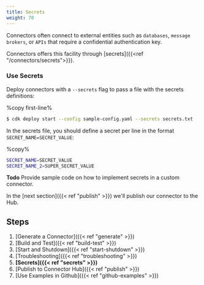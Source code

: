 ```yaml
---
title: Secrets
weight: 70
---
```


Connectors often connect to external entities such as `databases`, `message brokers`, or `APIs` that require a confidential authentication key.

Connectors offers this facility through [secrets]({{<ref "/connectors/secrets">}}). 

### Use Secrets

Deploy connectors with a `--secrets` flag to pass a file with the secrets definitions:

%copy first-line%
```bash
$ cdk deploy start --config sample-config.yaml --secrets secrets.txt
```

In the secrets file, you should define a secret per line in the format `SECRET_NAME=SECRET_VALUE`:

%copy%
```bash
SECRET_NAME=SECRET_VALUE
SECRET_NAME_2=SUPER_SECRET_VALUE
```

**Todo** Provide sample code on how to implement secrets in a custom connector.

In the [next section]({{< ref "publish" >}}) we'll publish our connector to the Hub.

## Steps

1. [Generate a Connector]({{< ref "generate" >}})
2. [Build and Test]({{< ref "build-test" >}})
3. [Start and Shutdown]({{< ref "start-shutdown" >}})
4. [Troubleshooting]({{< ref "troubleshooting" >}})
5. **[Secrets]({{< ref "secrets" >}})**
6. [Publish to Connector Hub]({{< ref "publish" >}})
7. [Use Examples in Github]({{< ref "github-examples" >}})